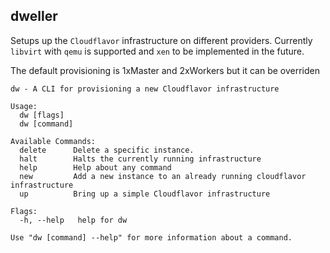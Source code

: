dweller
---
Setups up the `Cloudflavor` infrastructure on different providers. Currently
`libvirt` with `qemu` is supported and `xen` to be implemented in the future.

The default provisioning is 1xMaster and 2xWorkers but it can be overriden

```
dw - A CLI for provisioning a new Cloudflavor infrastructure

Usage:
  dw [flags]
  dw [command]

Available Commands:
  delete      Delete a specific instance.
  halt        Halts the currently running infrastructure
  help        Help about any command
  new         Add a new instance to an already running cloudflavor infrastructure
  up          Bring up a simple Cloudflavor infrastructure

Flags:
  -h, --help   help for dw

Use "dw [command] --help" for more information about a command.
```
